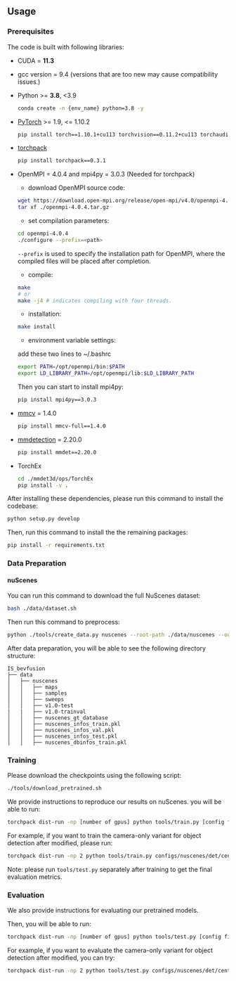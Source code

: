 ## Usage

### Prerequisites

The code is built with following libraries:

- CUDA = **11.3**
- gcc version = 9.4 (versions that are too new may cause compatibility issues.)
- Python >= **3.8**, \<3.9
  ```bash
  conda create -n {env_name} python=3.8 -y
  ```
- [PyTorch](https://github.com/pytorch/pytorch) >= 1.9, \<= 1.10.2
  ```bash
  pip install torch==1.10.1+cu113 torchvision==0.11.2+cu113 torchaudio==0.10.1 -f https://download.pytorch.org/whl/cu113/torch_stable.html
  ```
- [torchpack](https://github.com/mit-han-lab/torchpack)
  ```bash
  pip install torchpack==0.3.1
  ```
- OpenMPI = 4.0.4 and mpi4py = 3.0.3 (Needed for torchpack)
  - download OpenMPI source code:
  ```bash
  wget https://download.open-mpi.org/release/open-mpi/v4.0/openmpi-4.0.4.tar.gz
  tar xf ./openmpi-4.0.4.tar.gz
  ```
  - set compilation parameters:
  ```bash
  cd openmpi-4.0.4
  ./configure --prefix=<path>
  ```
  ```--prefix``` is used to specify the installation path for OpenMPI, where the compiled files will be placed after completion.
  - compile:
  ```bash
  make
  # or
  make -j4 # indicates compiling with four threads.
  ```
  - installation:
  ```bash
  make install
  ```
  - environment variable settings:
  
  add these two lines to ~/.bashrc
  ```bash
  export PATH=/opt/openmpi/bin:$PATH
  export LD_LIBRARY_PATH=/opt/openmpi/lib:$LD_LIBRARY_PATH
  ```

  Then you can start to install mpi4py:
  ```bash
  pip install mpi4py==3.0.3
  ```
  
- [mmcv](https://github.com/open-mmlab/mmcv) = 1.4.0
  ```bash
  pip install mmcv-full==1.4.0
  ```
- [mmdetection](http://github.com/open-mmlab/mmdetection) = 2.20.0
  ```bash
  pip install mmdet==2.20.0
  ```
- TorchEx
  ```bash
  cd ./mmdet3d/ops/TorchEx
  pip install -v .
  ```
<!-- - Pillow = **8.4.0** (see [here](https://github.com/mit-han-lab/bevfusion/issues/63))
  ```bash
  pip install pillow==8.4.0
  ``` -->
<!-- - [tqdm](https://github.com/tqdm/tqdm) -->
<!-- - [nuscenes-dev-kit](https://github.com/nutonomy/nuscenes-devkit)
  ```bash
  pip install nuscenes-devkit
  ``` -->
After installing these dependencies, please run this command to install the codebase:

```bash
python setup.py develop
```
Then, run this command to install the the remaining packages:
```bash
pip install -r requirements.txt
```

### Data Preparation

#### nuScenes

You can run this command to download the full NuScenes dataset:
```bash
bash ./data/dataset.sh
```

Then run this command to preprocess:
```bash
python ./tools/create_data.py nuscenes --root-path ./data/nuscenes --out-dir ./data/nuscenes --extra-tag nuscenes
```

After data preparation, you will be able to see the following directory structure:

```
IS_bevfusion
├── data
│   ├── nuscenes
│   │   ├── maps
│   │   ├── samples
│   │   ├── sweeps
│   │   ├── v1.0-test
|   |   ├── v1.0-trainval
│   │   ├── nuscenes_gt_database
│   │   ├── nuscenes_infos_train.pkl
│   │   ├── nuscenes_infos_val.pkl
│   │   ├── nuscenes_infos_test.pkl
│   │   ├── nuscenes_dbinfos_train.pkl

```

### Training

Please download the checkpoints using the following script: 

```bash
./tools/download_pretrained.sh
```
We provide instructions to reproduce our results on nuScenes.
you will be able to run:

```bash
torchpack dist-run -np [number of gpus] python tools/train.py [config file path] --model.encoders.camera.backbone.init_cfg.checkpoint pretrained/[checkpoint name].pth
```

For example, if you want to train the camera-only variant for object detection after modified, please run:

```bash
torchpack dist-run -np 2 python tools/train.py configs/nuscenes/det/centerhead/lssfpn/camera/256x704/swint/default_V2.yaml --model.encoders.camera.backbone.init_cfg.checkpoint pretrained/swint-nuimages-pretrained.pth
```

Note: please run `tools/test.py` separately after training to get the final evaluation metrics.

### Evaluation

We also provide instructions for evaluating our pretrained models. 

Then, you will be able to run:

```bash
torchpack dist-run -np [number of gpus] python tools/test.py [config file path] [checkpoint path] --eval [evaluation type]
```

For example, if you want to evaluate the camera-only variant for object detection after modified, you can try:

```bash
torchpack dist-run -np 2 python tools/test.py configs/nuscenes/det/centerhead/lssfpn/camera/256x704/swint/default_V2.yaml [checkpoint path] --eval bbox
```

